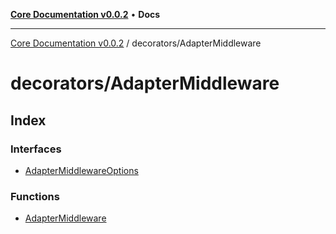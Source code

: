[**Core Documentation v0.0.2**](../../README.md) • **Docs**

***

[Core Documentation v0.0.2](../../modules.md) / decorators/AdapterMiddleware

# decorators/AdapterMiddleware

## Index

### Interfaces

- [AdapterMiddlewareOptions](interfaces/AdapterMiddlewareOptions.md)

### Functions

- [AdapterMiddleware](functions/AdapterMiddleware.md)
